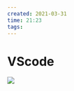 ```yaml
---
created: 2021-03-31
time: 21:23
tags: 
---
```


# VScode
![](https://upload.wikimedia.org/wikipedia/commons/thumb/9/9a/Visual_Studio_Code_1.35_icon.svg/1200px-Visual_Studio_Code_1.35_icon.svg.png)